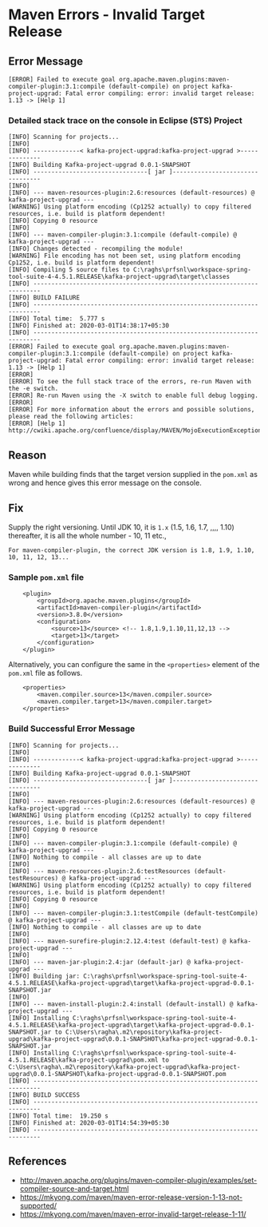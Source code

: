 # Maven Errors - Invalid Target Release

## Error Message

```
[ERROR] Failed to execute goal org.apache.maven.plugins:maven-compiler-plugin:3.1:compile (default-compile) on project kafka-project-upgrad: Fatal error compiling: error: invalid target release: 1.13 -> [Help 1]
```

### Detailed stack trace on the console in Eclipse (STS) Project 

```
[INFO] Scanning for projects...
[INFO] 
[INFO] -------------< kafka-project-upgrad:kafka-project-upgrad >--------------
[INFO] Building Kafka-project-upgrad 0.0.1-SNAPSHOT
[INFO] --------------------------------[ jar ]---------------------------------
[INFO] 
[INFO] --- maven-resources-plugin:2.6:resources (default-resources) @ kafka-project-upgrad ---
[WARNING] Using platform encoding (Cp1252 actually) to copy filtered resources, i.e. build is platform dependent!
[INFO] Copying 0 resource
[INFO] 
[INFO] --- maven-compiler-plugin:3.1:compile (default-compile) @ kafka-project-upgrad ---
[INFO] Changes detected - recompiling the module!
[WARNING] File encoding has not been set, using platform encoding Cp1252, i.e. build is platform dependent!
[INFO] Compiling 5 source files to C:\raghs\prfsnl\workspace-spring-tool-suite-4-4.5.1.RELEASE\kafka-project-upgrad\target\classes
[INFO] ------------------------------------------------------------------------
[INFO] BUILD FAILURE
[INFO] ------------------------------------------------------------------------
[INFO] Total time:  5.777 s
[INFO] Finished at: 2020-03-01T14:38:17+05:30
[INFO] ------------------------------------------------------------------------
[ERROR] Failed to execute goal org.apache.maven.plugins:maven-compiler-plugin:3.1:compile (default-compile) on project kafka-project-upgrad: Fatal error compiling: error: invalid target release: 1.13 -> [Help 1]
[ERROR] 
[ERROR] To see the full stack trace of the errors, re-run Maven with the -e switch.
[ERROR] Re-run Maven using the -X switch to enable full debug logging.
[ERROR] 
[ERROR] For more information about the errors and possible solutions, please read the following articles:
[ERROR] [Help 1] http://cwiki.apache.org/confluence/display/MAVEN/MojoExecutionException
```

## Reason

  Maven while building finds that the target version supplied in the `pom.xml` as wrong and hence gives this error message on the console.

## Fix

  Supply the right versioning. Until JDK 10, it is `1.x` (1.5, 1.6, 1.7, ,,,, 1.10) thereafter, it is all the whole number - 10, 11 etc., 

```
For maven-compiler-plugin, the correct JDK version is 1.8, 1.9, 1.10, 10, 11, 12, 13...
```
### Sample `pom.xml` file 

```
	<plugin>
		<groupId>org.apache.maven.plugins</groupId>
		<artifactId>maven-compiler-plugin</artifactId>
		<version>3.8.0</version>
		<configuration>
			<source>13</source> <!-- 1.8,1.9,1.10,11,12,13 -->
			<target>13</target>
		</configuration>
	</plugin>
```

Alternatively, you can configure the same in the `<properties>` element of the `pom.xml` file as follows.

```
	<properties>
		<maven.compiler.source>13</maven.compiler.source>
		<maven.compiler.target>13</maven.compiler.target>
	</properties>
```

### Build Successful Error Message 

```
[INFO] Scanning for projects...
[INFO] 
[INFO] -------------< kafka-project-upgrad:kafka-project-upgrad >--------------
[INFO] Building Kafka-project-upgrad 0.0.1-SNAPSHOT
[INFO] --------------------------------[ jar ]---------------------------------
[INFO] 
[INFO] --- maven-resources-plugin:2.6:resources (default-resources) @ kafka-project-upgrad ---
[WARNING] Using platform encoding (Cp1252 actually) to copy filtered resources, i.e. build is platform dependent!
[INFO] Copying 0 resource
[INFO] 
[INFO] --- maven-compiler-plugin:3.1:compile (default-compile) @ kafka-project-upgrad ---
[INFO] Nothing to compile - all classes are up to date
[INFO] 
[INFO] --- maven-resources-plugin:2.6:testResources (default-testResources) @ kafka-project-upgrad ---
[WARNING] Using platform encoding (Cp1252 actually) to copy filtered resources, i.e. build is platform dependent!
[INFO] Copying 0 resource
[INFO] 
[INFO] --- maven-compiler-plugin:3.1:testCompile (default-testCompile) @ kafka-project-upgrad ---
[INFO] Nothing to compile - all classes are up to date
[INFO] 
[INFO] --- maven-surefire-plugin:2.12.4:test (default-test) @ kafka-project-upgrad ---
[INFO] 
[INFO] --- maven-jar-plugin:2.4:jar (default-jar) @ kafka-project-upgrad ---
[INFO] Building jar: C:\raghs\prfsnl\workspace-spring-tool-suite-4-4.5.1.RELEASE\kafka-project-upgrad\target\kafka-project-upgrad-0.0.1-SNAPSHOT.jar
[INFO] 
[INFO] --- maven-install-plugin:2.4:install (default-install) @ kafka-project-upgrad ---
[INFO] Installing C:\raghs\prfsnl\workspace-spring-tool-suite-4-4.5.1.RELEASE\kafka-project-upgrad\target\kafka-project-upgrad-0.0.1-SNAPSHOT.jar to C:\Users\ragha\.m2\repository\kafka-project-upgrad\kafka-project-upgrad\0.0.1-SNAPSHOT\kafka-project-upgrad-0.0.1-SNAPSHOT.jar
[INFO] Installing C:\raghs\prfsnl\workspace-spring-tool-suite-4-4.5.1.RELEASE\kafka-project-upgrad\pom.xml to C:\Users\ragha\.m2\repository\kafka-project-upgrad\kafka-project-upgrad\0.0.1-SNAPSHOT\kafka-project-upgrad-0.0.1-SNAPSHOT.pom
[INFO] ------------------------------------------------------------------------
[INFO] BUILD SUCCESS
[INFO] ------------------------------------------------------------------------
[INFO] Total time:  19.250 s
[INFO] Finished at: 2020-03-01T14:54:39+05:30
[INFO] ------------------------------------------------------------------------
```

## References

   * http://maven.apache.org/plugins/maven-compiler-plugin/examples/set-compiler-source-and-target.html
   * https://mkyong.com/maven/maven-error-release-version-1-13-not-supported/
   * https://mkyong.com/maven/maven-error-invalid-target-release-1-11/
